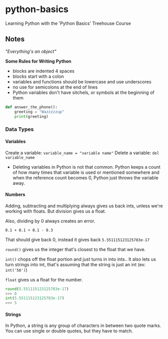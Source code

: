 # python-basics
Learning Python with the 'Python Basics' Treehouse Course


## Notes
_"Everything's an object"_

**Some Rules for Writing Python**
- blocks are indented 4 spaces
- blocks start with a colon
- variables and functions should be lowercase and use underscores
- no use for semicolons at the end of lines
- Python variables don't have sitchels, or symbols at the beginning of them

```Python
def answer_the_phone():
    greeting = "Wazzzzzup"
    print(greeting)
```

### Data Types
#### Variables
Create a variable: `variable_name = "variable name"`
Delete a variable: `del variable_name`

* Deleting variables in Python is not that common. Python keeps a count of how many times that variable is used or mentioned somewhere and when the reference count becomes 0, Python just throws the variable away.


#### Numbers
Adding, subtracting and multiplying always gives us back ints, unless we're working with floats. But division gives us a float.

Also, dividing by 0 always creates an error.

`0.1 + 0.1 + 0.1 - 0.3`

That should give back 0, instead it gives back `5.551115123125783e-17`

`round()` gives us the integer that's closest to the float that we have.

`int()` chops off the float portion and just turns in into ints.. It also lets us turn strings into int, that's assuming that the string is just an int (ex: `int('56')`)

`float` gives us a float for the number.

```Python
round(5.551115123125783e-17)
>>> 0
int(5.551115123125783e-17)
>>> 5
```

#### Strings
In Python, a string is any group of characters in between two quote marks. You can use single or double quotes, but they have to match.

